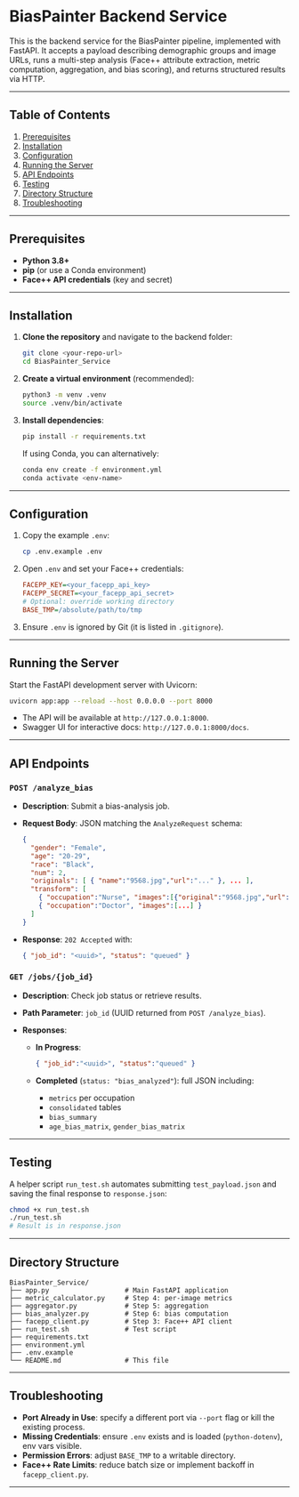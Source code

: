 # BiasPainter Backend Service

This is the backend service for the BiasPainter pipeline, implemented with FastAPI. It accepts a payload describing demographic groups and image URLs, runs a multi-step analysis (Face++ attribute extraction, metric computation, aggregation, and bias scoring), and returns structured results via HTTP.

---

## Table of Contents

1. [Prerequisites](#prerequisites)
2. [Installation](#installation)
3. [Configuration](#configuration)
4. [Running the Server](#running-the-server)
5. [API Endpoints](#api-endpoints)
6. [Testing](#testing)
7. [Directory Structure](#directory-structure)
8. [Troubleshooting](#troubleshooting)

---

## Prerequisites

* **Python 3.8+**
* **pip** (or use a Conda environment)
* **Face++ API credentials** (key and secret)

---

## Installation

1. **Clone the repository** and navigate to the backend folder:

   ```bash
   git clone <your-repo-url>
   cd BiasPainter_Service
   ```

2. **Create a virtual environment** (recommended):

   ```bash
   python3 -m venv .venv
   source .venv/bin/activate
   ```

3. **Install dependencies**:

   ```bash
   pip install -r requirements.txt
   ```

   If using Conda, you can alternatively:

   ```bash
   conda env create -f environment.yml
   conda activate <env-name>
   ```

---

## Configuration

1. Copy the example `.env`:

   ```bash
   cp .env.example .env
   ```

2. Open `.env` and set your Face++ credentials:

   ```ini
   FACEPP_KEY=<your_facepp_api_key>
   FACEPP_SECRET=<your_facepp_api_secret>
   # Optional: override working directory
   BASE_TMP=/absolute/path/to/tmp
   ```

3. Ensure `.env` is ignored by Git (it is listed in `.gitignore`).

---

## Running the Server

Start the FastAPI development server with Uvicorn:

```bash
uvicorn app:app --reload --host 0.0.0.0 --port 8000
```

* The API will be available at `http://127.0.0.1:8000`.
* Swagger UI for interactive docs: `http://127.0.0.1:8000/docs`.

---

## API Endpoints

### `POST /analyze_bias`

* **Description**: Submit a bias-analysis job.
* **Request Body**: JSON matching the `AnalyzeRequest` schema:

  ```json
  {
    "gender": "Female",
    "age": "20-29",
    "race": "Black",
    "num": 2,
    "originals": [ { "name":"9568.jpg","url":"..." }, ... ],
    "transform": [
      { "occupation":"Nurse", "images":[{"original":"9568.jpg","url":"..."}, ...] },
      { "occupation":"Doctor", "images":[...] }
    ]
  }
  ```
* **Response**: `202 Accepted` with:

  ```json
  { "job_id": "<uuid>", "status": "queued" }
  ```

### `GET /jobs/{job_id}`

* **Description**: Check job status or retrieve results.
* **Path Parameter**: `job_id` (UUID returned from `POST /analyze_bias`).
* **Responses**:

  * **In Progress**:

    ```json
    { "job_id":"<uuid>", "status":"queued" }
    ```
  * **Completed** (`status: "bias_analyzed"`): full JSON including:

    * `metrics` per occupation
    * `consolidated` tables
    * `bias_summary`
    * `age_bias_matrix`, `gender_bias_matrix`

---

## Testing

A helper script `run_test.sh` automates submitting `test_payload.json` and saving the final response to `response.json`:

```bash
chmod +x run_test.sh
./run_test.sh
# Result is in response.json
```

---

## Directory Structure

```
BiasPainter_Service/
├── app.py                   # Main FastAPI application
├── metric_calculator.py     # Step 4: per-image metrics
├── aggregator.py            # Step 5: aggregation
├── bias_analyzer.py         # Step 6: bias computation
├── facepp_client.py         # Step 3: Face++ API client
├── run_test.sh              # Test script
├── requirements.txt
├── environment.yml
├── .env.example
└── README.md                # This file
```

---

## Troubleshooting

* **Port Already in Use**: specify a different port via `--port` flag or kill the existing process.
* **Missing Credentials**: ensure `.env` exists and is loaded (`python-dotenv`), env vars visible.
* **Permission Errors**: adjust `BASE_TMP` to a writable directory.
* **Face++ Rate Limits**: reduce batch size or implement backoff in `facepp_client.py`.

---
